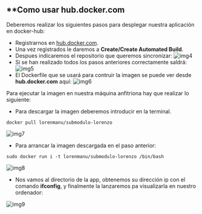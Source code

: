 ## **Como usar hub.docker.com ##

Deberemos realizar los siguientes pasos para desplegar nuestra aplicación en docker-hub:
- Registrarnos en [hub.docker.com](https://hub.docker.com/add/automated-build/github/orgs/?namespace=lorenmanu).
- Una vez registrados le daremos a **Create/Create Automated Build**.
- Despues indicaremos el repositorio que queremos sincronizar:
![img4](https://www.dropbox.com/s/f1qhv3f3kii5e74/img4.png?dl=1)
- Si se han realizado todos los pasos anteriores correctamente saldrá:
![img5](https://www.dropbox.com/s/48m4nnlza084whp/img5.png?dl=1)
- El Dockerfile que se usará para contruir la imagen se puede ver desde **hub.docker.com** aquí:
![img6](https://www.dropbox.com/s/9p89ewefjhcm4hw/img6.png?dl=1)

Para ejecutar la imagen en nuestra máquina anfitriona hay que realizar lo siguiente:

- Para descargar la imagen deberemos introducir en la terminal.
```
docker pull lorenmanu/submodulo-lorenzo

```

![img7](https://www.dropbox.com/s/yl4i0e5ft3lmpld/img7.png?dl=1)

- Para arrancar la imagen descargada en el paso anterior:

```
sudo docker run i -t lorenmanu/submodulo-lorenzo /bin/bash

```
![img8](https://www.dropbox.com/s/jdwqgser8f9ve5a/img8.png?dl=1)

- Nos vamos al directorio de la app, obtenemos su dirección ip con el comando **ifconfig**, y finalmente la lanzaremos pa visualizarla en nuestro ordenador:

![img9](https://www.dropbox.com/s/h9vb2a8jvsz83qg/xexo.png?dl=1)